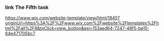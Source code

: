 ### link The Fifth task
https://www.wix.com/website-template/view/html/1845?originUrl=https%3A%2F%2Fwww.wix.com%2Fwebsite%2Ftemplates%2Fhtml%2Fall%2F8&tpClick=view_button&esi=153aed64-7247-48f5-be15-64e471705bc7
